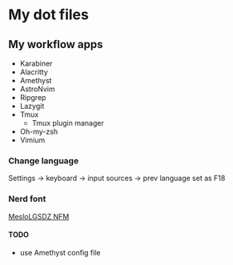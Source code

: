 # My dot files

## My workflow apps

- Karabiner
- Alacritty
- Amethyst
- AstroNvim
- Ripgrep
- Lazygit
- Tmux
  - Tmux plugin manager
- Oh-my-zsh
- Vimium

### Change language

Settings -> keyboard -> input sources -> prev language set as F18

### Nerd font

[MesloLGSDZ NFM](https://www.nerdfonts.com/font-downloads)

#### TODO

- use Amethyst config file
